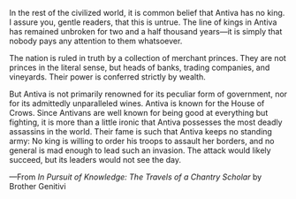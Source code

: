 In the rest of the civilized world, it is common belief that Antiva has no king. I assure you, gentle readers, that this is untrue. The line of kings in Antiva has remained unbroken for two and a half thousand years—it is simply that nobody pays any attention to them whatsoever.

The nation is ruled in truth by a collection of merchant princes. They are not princes in the literal sense, but heads of banks, trading companies, and vineyards. Their power is conferred strictly by wealth.

But Antiva is not primarily renowned for its peculiar form of government, nor for its admittedly unparalleled wines. Antiva is known for the House of Crows. Since Antivans are well known for being good at everything but fighting, it is more than a little ironic that Antiva possesses the most deadly assassins in the world. Their fame is such that Antiva keeps no standing army: No king is willing to order his troops to assault her borders, and no general is mad enough to lead such an invasion. The attack would likely succeed, but its leaders would not see the day.

—From <i> In Pursuit of Knowledge: The Travels of a Chantry Scholar </i> by Brother Genitivi
